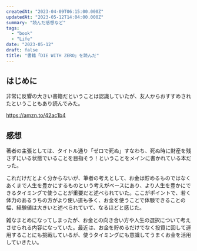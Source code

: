```yaml
---
createdAt: "2023-04-09T06:15:00.000Z"
updatedAt: "2023-05-12T14:04:00.000Z"
summary: "読んだ感想など"
tags:
  - "book"
  - "Life"
date: "2023-05-12"
draft: false
title: "書籍「DIE WITH ZERO」を読んだ"
---
```


## はじめに

非常に反響の大きい書籍だということは認識していたが、友人からおすすめされたということもあり読んでみた。

https://amzn.to/42ac1b4

## 感想

著者の主張としては、タイトル通り「ゼロで死ぬ」すなわち、死ぬ時に財産を残さずにいる状態でいることを目指そう！ということをメインに書かれている本だった。

これだけだとよく分からないが、筆者の考えとして、お金は貯めるものではなくあくまで人生を豊かにするものという考えがベースにあり、より人生を豊かにできるタイミングで使うことが重要だと述べられていた。ここがポイントで、若く体力のあるうちの方がより使い道も多く、お金を使うことで体験できることの幅、経験値は大きいと述べられていて、なるほどと感じた。

雑なまとめになってしまったが、お金との向き合い方や人生の選択について考えさせられる内容になっていた。最近は、お金を貯めるだけでなく投資に回して運用することにも挑戦しているが、使うタイミングにも意識してうまくお金を活用していきたい。
